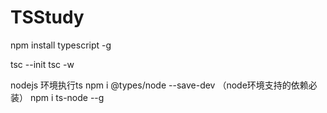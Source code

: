# TSStudy

npm install typescript -g

tsc --init
tsc -w


nodejs 环境执行ts
npm i @types/node --save-dev （node环境支持的依赖必装）
npm i ts-node --g
